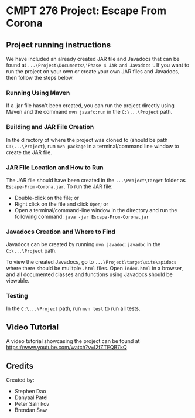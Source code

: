 # CMPT 276 Project: Escape From Corona #

## Project running instructions ##
We have included an already created JAR file and Javadocs that can be found at `...\Project\Documents\'Phase 4 JAR and Javadocs'`. 
If you want to run the project on your own or create your own JAR files and Javadocs, then follow
the steps below.

### Running Using Maven ###
If a .jar file hasn't been created, you can run the project directly using Maven and the command `mvn javafx:run` in the `C:\...\Project` path.

### Building and JAR File Creation ###
In the directory of where the project was cloned to (should be path `C:\...\Project`), run `mvn package` in a terminal/command line window to create the JAR file.

### JAR File Location and How to Run ###
The JAR file should have been created in the `...\Project\target` folder as `Escape-From-Corona.jar`.
To run the JAR file:
* Double-click on the file; or
* Right click on the file and click `Open`; or
* Open a terminal/command-line window in the directory and run the following command: `java -jar Escape-From-Corona.jar`

### Javadocs Creation and Where to Find ###
Javadocs can be created by running `mvn javadoc:javadoc` in the `C:\...\Project` path.  

To view the created Javadocs, go to `...\Project\target\site\apidocs` where there should be mulitple `.html` files. Open `index.html` in a browser, and all documented classes and functions using Javadocs should be viewable.

### Testing ###
In the `C:\...\Project` path, run `mvn test` to run all tests.

## Video Tutorial ##
A video tutorial showcasing the project can be found at https://www.youtube.com/watch?v=l2fZTEQB7kQ


## Credits ##
Created by:
* Stephen Dao
* Danyaal Patel
* Peter Salnikov
* Brendan Saw